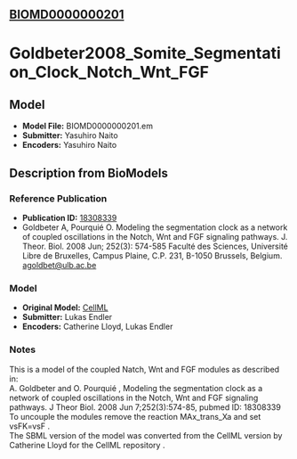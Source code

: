 [BIOMD0000000201](http://www.ebi.ac.uk/biomodels-main/BIOMD0000000201)
----------------------------------------------------------------------
Goldbeter2008_Somite_Segmentation_Clock_Notch_Wnt_FGF
======================================================================

Model
-----

* **Model File:** BIOMD0000000201.em
* **Submitter:** Yasuhiro Naito
* **Encoders:** Yasuhiro Naito

Description from BioModels
--------------------------

### Reference Publication

* **Publication ID:** [18308339](http://www.ncbi.nlm.nih.gov/pubmed/18308339)
* Goldbeter A, Pourquié O. 
Modeling the segmentation clock as a network of coupled oscillations in the Notch, Wnt and FGF signaling pathways. 
J. Theor. Biol. 2008 Jun; 252(3): 574-585 
Faculté des Sciences, Université Libre de Bruxelles, Campus Plaine, C.P. 231, B-1050 Brussels, Belgium. agoldbet@ulb.ac.be  

### Model

* **Original Model:** [CellML](http://models.cellml.org/goldbeter_pourquie_2008_version02)
* **Submitter:** Lukas Endler
* **Encoders:** Catherine Lloyd, Lukas Endler

### Notes

This is a model of the coupled Natch, Wnt and FGF modules as described in:  
A. Goldbeter and O. Pourquié , Modeling the segmentation clock as a network of coupled oscillations in the Notch, Wnt and FGF signaling pathways. J Theor Biol. 2008 Jun 7;252(3):574-85, pubmed ID: 18308339  
To uncouple the modules remove the reaction MAx_trans_Xa and set vsFK=vsF .  
The SBML version of the model was converted from the CellML version by Catherine Lloyd for the CellML repository .  